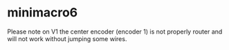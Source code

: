 # minimacro6
Please note on V1 the center encoder (encoder 1) is not properly router and will not work without jumping some wires. 
